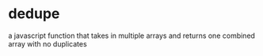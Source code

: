 # dedupe
a javascript function that takes in multiple arrays and returns one combined array with no duplicates 
